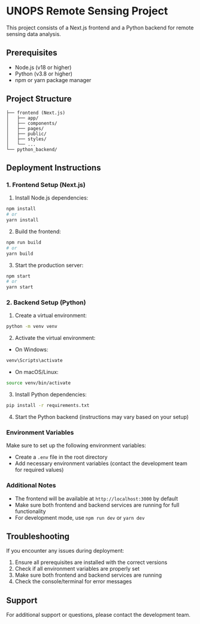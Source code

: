 # UNOPS Remote Sensing Project

This project consists of a Next.js frontend and a Python backend for remote sensing data analysis.

## Prerequisites

- Node.js (v18 or higher)
- Python (v3.8 or higher)
- npm or yarn package manager

## Project Structure

```
├── frontend (Next.js)
│   ├── app/
│   ├── components/
│   ├── pages/
│   ├── public/
│   ├── styles/
│   └── ...
└── python_backend/
```

## Deployment Instructions

### 1. Frontend Setup (Next.js)

1. Install Node.js dependencies:
```bash
npm install
# or
yarn install
```

2. Build the frontend:
```bash
npm run build
# or
yarn build
```

3. Start the production server:
```bash
npm start
# or
yarn start
```

### 2. Backend Setup (Python)

1. Create a virtual environment:
```bash
python -m venv venv
```

2. Activate the virtual environment:
- On Windows:
```bash
venv\Scripts\activate
```
- On macOS/Linux:
```bash
source venv/bin/activate
```

3. Install Python dependencies:
```bash
pip install -r requirements.txt
```

4. Start the Python backend (instructions may vary based on your setup)

### Environment Variables

Make sure to set up the following environment variables:
- Create a `.env` file in the root directory
- Add necessary environment variables (contact the development team for required values)

### Additional Notes

- The frontend will be available at `http://localhost:3000` by default
- Make sure both frontend and backend services are running for full functionality
- For development mode, use `npm run dev` or `yarn dev`

## Troubleshooting

If you encounter any issues during deployment:

1. Ensure all prerequisites are installed with the correct versions
2. Check if all environment variables are properly set
3. Make sure both frontend and backend services are running
4. Check the console/terminal for error messages

## Support

For additional support or questions, please contact the development team. 